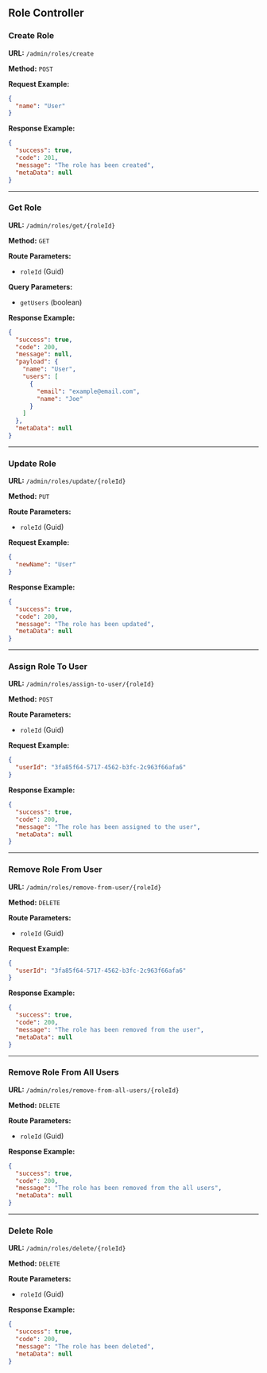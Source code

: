 ## Role Controller

### Create Role
**URL:** `/admin/roles/create`

**Method:** `POST`

**Request Example:**
```json
{
  "name": "User"
}
```
**Response Example:**
```json
{
  "success": true,
  "code": 201,
  "message": "The role has been created",
  "metaData": null
}
```

---

### Get Role
**URL:** `/admin/roles/get/{roleId}`

**Method:** `GET`

**Route Parameters:**
- `roleId` (Guid)
  
**Query Parameters:**
- `getUsers` (boolean)

**Response Example:**
```json
{
  "success": true,
  "code": 200,
  "message": null,
  "payload": {
    "name": "User",
    "users": [
      {
        "email": "example@email.com",
        "name": "Joe"
      }
    ]
  },
  "metaData": null
}
```

---

### Update Role
**URL:** `/admin/roles/update/{roleId}`

**Method:** `PUT`

**Route Parameters:**
- `roleId` (Guid)

**Request Example:**
```json
{
  "newName": "User"
}
```
**Response Example:**
```json
{
  "success": true,
  "code": 200,
  "message": "The role has been updated",
  "metaData": null
}
```

---

### Assign Role To User
**URL:** `/admin/roles/assign-to-user/{roleId}`

**Method:** `POST`

**Route Parameters:**
- `roleId` (Guid)

**Request Example:**
```json
{
  "userId": "3fa85f64-5717-4562-b3fc-2c963f66afa6"
}
```
**Response Example:**
```json
{
  "success": true,
  "code": 200,
  "message": "The role has been assigned to the user",
  "metaData": null
}
```

---

### Remove Role From User
**URL:** `/admin/roles/remove-from-user/{roleId}`

**Method:** `DELETE`

**Route Parameters:**
- `roleId` (Guid)

**Request Example:**
```json
{
  "userId": "3fa85f64-5717-4562-b3fc-2c963f66afa6"
}
```
**Response Example:**
```json
{
  "success": true,
  "code": 200,
  "message": "The role has been removed from the user",
  "metaData": null
}
```

---

### Remove Role From All Users
**URL:** `/admin/roles/remove-from-all-users/{roleId}`

**Method:** `DELETE`

**Route Parameters:**
- `roleId` (Guid)

**Response Example:**
```json
{
  "success": true,
  "code": 200,
  "message": "The role has been removed from the all users",
  "metaData": null
}
```

---

### Delete Role
**URL:** `/admin/roles/delete/{roleId}`

**Method:** `DELETE`

**Route Parameters:**
- `roleId` (Guid)

**Response Example:**
```json
{
  "success": true,
  "code": 200,
  "message": "The role has been deleted",
  "metaData": null
}
```
